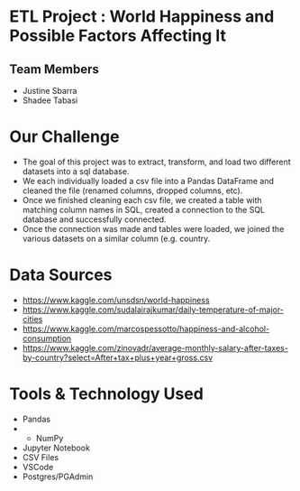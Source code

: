 # ETL Project : World Happiness and Possible Factors Affecting It

## Team Members 
* Justine Sbarra
* Shadee Tabasi

# Our Challenge
* The goal of this project was to extract, transform, and load two different datasets into a sql database.
* We each individually loaded a csv file into a Pandas DataFrame and cleaned the file (renamed columns, dropped columns, etc).  
* Once we finished cleaning each csv file, we created a table with matching column names in SQL, created a connection to the SQL database and successfully connected.  
* Once the connection was made and tables were loaded, we joined the various datasets on a similar column (e.g. country.

# Data Sources

* https://www.kaggle.com/unsdsn/world-happiness
* https://www.kaggle.com/sudalairajkumar/daily-temperature-of-major-cities
* https://www.kaggle.com/marcospessotto/happiness-and-alcohol-consumption
* https://www.kaggle.com/zinovadr/average-monthly-salary-after-taxes-by-country?select=After+tax+plus+year+gross.csv



# Tools & Technology Used
* Pandas
* * NumPy
* Jupyter Notebook
* CSV Files
* VSCode
* Postgres/PGAdmin
